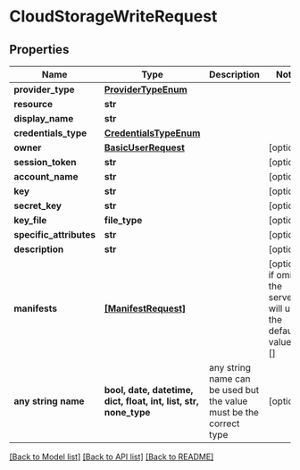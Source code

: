 # CloudStorageWriteRequest


## Properties
Name | Type | Description | Notes
------------ | ------------- | ------------- | -------------
**provider_type** | [**ProviderTypeEnum**](ProviderTypeEnum.md) |  | 
**resource** | **str** |  | 
**display_name** | **str** |  | 
**credentials_type** | [**CredentialsTypeEnum**](CredentialsTypeEnum.md) |  | 
**owner** | [**BasicUserRequest**](BasicUserRequest.md) |  | [optional] 
**session_token** | **str** |  | [optional] 
**account_name** | **str** |  | [optional] 
**key** | **str** |  | [optional] 
**secret_key** | **str** |  | [optional] 
**key_file** | **file_type** |  | [optional] 
**specific_attributes** | **str** |  | [optional] 
**description** | **str** |  | [optional] 
**manifests** | [**[ManifestRequest]**](ManifestRequest.md) |  | [optional]  if omitted the server will use the default value of []
**any string name** | **bool, date, datetime, dict, float, int, list, str, none_type** | any string name can be used but the value must be the correct type | [optional]

[[Back to Model list]](../README.md#documentation-for-models) [[Back to API list]](../README.md#documentation-for-api-endpoints) [[Back to README]](../README.md)


